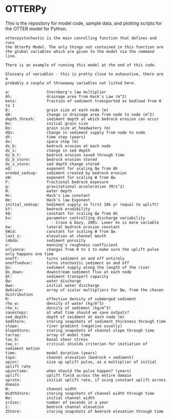 # OTTERPy
This is the repository for model code, sample data, and plotting scripts for the OTTER model for Python. 

 
    otterpystochastic is the main conrolling function that defines and runs 
    the OtterPy Model. The only things not contained in this function are 
    the global variables which are given to the model via the command line.
    
    There is an example of running this model at the end of this code. 
    
    Glossary of variables - this is pretty close to exhaustive, there are a
    probably a couple of throwaway variables not listed here.
    
    a:                Sternberg's law multiplier
    Ah:               drainage area from Hack's Law (m^2)
    beta:             fraction of sediment transported as bedload from 0 to 1
    D:                grain size at each node (m)
    dA:               change in drainage area from node to node (m^2)
    depth_thresh:     sediment depth at which bedrock erosion can occur
    Do:               initial grain size
    Do:               grain size at headwaters (m)
    dQs:              change in sediment supply from node to node
    dt:               time step (years)
    dx:               space step (m)
    dz_b:             bedrock erosion at each node
    dz_s:             change in sed depth
    dz_b_t:           bedrock erosion saved through time
    dz_b_store:       bedrock erosion stored
    dz_s_store:       sed depth change stored
    eQ:               exponent for scaling Qw from Ah
    eroded_sedsup:    sediment created by bedrock erosion
    eW:               exponent for scaling W from Qw
    F:                fractional bedrock exposure
    g:                gravitational acceleration (M/s^2)
    H:                water depth
    Hc:               Hack's Law constant
    He:               Hack's law Exponent
    initial_sedsup:   Sediment supply in first 10k yr (equal to uplift)
    kf:               bedrock erodibility
    kQ:               constant for scaling Qw from Ah
    kv:               parameter controlling discharge variability
                        - Crave & Davy, 2001. Lower kv is more variable
    kw:               lateral bedrock erosion constant
    kWid:             constant for scaling W from Qw
    last_z:           elevation at channel mouth
    lmbda:            sediment porosity
    n:                manning's roughness coefficient
    onlyonce:         changes from 0 to 1 to make sure the uplift pulse only happens one time
    onoff:            turns sediment on and off entirely
    onoffsedvar:      turns stochastic sediment on and off
    Qs:               sediment supply along the length of the river
    Qs_down:          downstream sediment flux at each node
    Qt:               sediment transport capacity
    Qw:               water discharge
    Qwo:              initial water discharge
    QwScale:          array of scalar multipliers for Qw, from the chosen distribution
    R:                effective density of submerged sediment
    rho_w:            density of water (kg/m^3)
    rho_s:            density of sediment (kg/m^3)
    savesteps:        at what time should we save outputs?
    sed_depth:        depth of seidment at each node (m)
    SedStore:         storing snapshots of sediment thickness through time
    slope:            river gradient (negative usually)
    SlopeStore:       storing snapshots of channel slope through time
    tarray:           array of model time
    tau_b:            basal shear stress
    tau_c:            critical shields criterion for initiation of sediment motion
    time:             model duration (years)
    topo:             channel elevation (bedrock + sediment)
    upinc:            size up uplift pulse, as a multiplier of initial uplift rate
    upinctime:        when should the pulse happen? (years)
    uplift:           uplift field across the entire domain
    uprate:           initial uplift rate, if using constant uplift across domain
    W:                channel width
    WidthStore:       storing snapshots of channel width through time
    Wo:               initial channel width
    yr2sec:           number of seconds in a year
    z:                bedrock channel elevation
    ZStore:           storing snapshots of bedrock elevation through time
